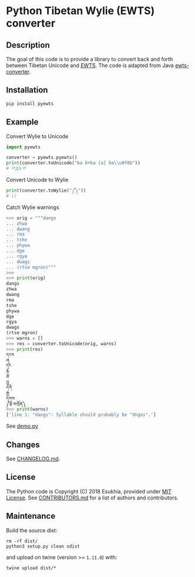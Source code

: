 # Python Tibetan Wylie (EWTS) converter

## Description

The goal of this code is to provide a library to convert back and forth between Tibetan Unicode and [EWTS](http://www.thlib.org/reference/transliteration/#!essay=/thl/ewts/). The code is adapted from Java [ewts-converter](https://github.com/buda-base/ewts-converter).

## Installation

```bash
pip install pyewts
```

## Example

Convert Wylie to Unicode
```python
import pyewts

converter = pyewts.pyewts()
print(converter.toUnicode("ba b+ba [a] ba\\u0f0b"))
# བ་བྦ་a་བ་
```

Convert Unicode to Wylie
```python
print(converter.toWylie("༼༽"))
# ()
```

Catch Wylie warnings
```python
>>> orig = """dangs
... zhwa
... dwang
... rma
... tshe
... phywa
... dge
... rgya
... dwags
... (rtse mgron)"""
>>> 
>>> print(orig)
dangs
zhwa
dwang
rma
tshe
phywa
dge
rgya
dwags
(rtse mgron)
>>> warns = []
>>> res = converter.toUnicode(orig, warns)
>>> print(res)
དངས
ཞྭ
དྭང
རྨ
ཚེ
ཕྱྭ
དགེ
རྒྱ
དྭགས
༼རྩེ་མགྲོན༽
>>> print(warns)
['line 1: "dangs": Syllable should probably be "dngas".']
```
See [demo.py](demo.py)

## Changes

See [CHANGELOG.md](CHANGELOG.md).

## License

The Python code is Copyright (C) 2018 Esukhia, provided under [MIT License](LICENSE). See [CONTRIBUTORS.md](CONTRIBUTORS.md) for a list of authors and contributors.

## Maintenance

Build the source dist:

```
rm -rf dist/
python3 setup.py clean sdist
```

and upload on twine (version >= `1.11.0`) with:

```
twine upload dist/*
```
